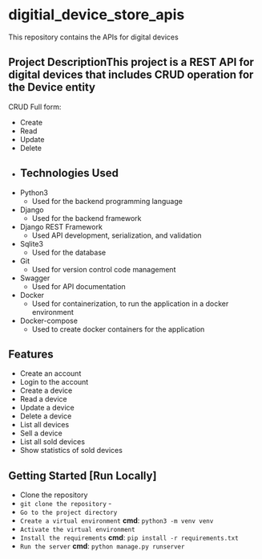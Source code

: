 
    
# digitial_device_store_apis
This repository contains the APIs for digital devices 
## Project DescriptionThis project is a REST API for digital devices that includes CRUD operation for the Device entity
CRUD Full form:
- Create
- Read
- Update
- Delete
- ## Technologies Used
- Python3    
    - Used for the backend programming language
- Django  
    - Used for the backend framework
- Django REST Framework  
    - Used API development, serialization, and validation
- Sqlite3  
    - Used for the database
- Git  
    - Used for version control code management
- Swagger  
    - Used for API documentation
- Docker  
    - Used for containerization, to run the application in a docker environment  
- Docker-compose    
    - Used to create docker containers for the application
## Features
- Create an account
- Login to the account
- Create a device
- Read a device
- Update a device
- Delete a device
- List all devices
- Sell a device
- List all sold devices
- Show statistics of sold devices
## Getting Started [Run Locally]
- Clone the repository  
- `git clone the repository`  -
- `Go to the project directory`  
- `Create a virtual environment` **cmd**: `python3 -m venv venv` 
- `Activate the virtual environment`  
- `Install the requirements` **cmd**: `pip install -r requirements.txt`  
- `Run the server` **cmd**: `python manage.py runserver`

